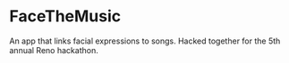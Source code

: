 # FaceTheMusic
An app that links facial expressions to songs. Hacked together for the 5th annual Reno hackathon.
